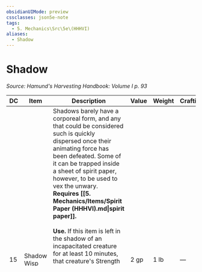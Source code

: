 ```yaml
---
obsidianUIMode: preview
cssclasses: json5e-note
tags:
  - 5. Mechanics\Src\5e\(HHHVI)
aliases:
  - Shadow
---
```

# Shadow
*Source: Hamund's Harvesting Handbook: Volume I p. 93* 

| DC | Item | Description | Value | Weight | Crafting |
|----|------|-------------|-------|--------|----------|
| 15 | Shadow Wisp | Shadows barely have a corporeal form, and any that could be considered such is quickly dispersed once their animating force has been defeated. Some of it can be trapped inside a sheet of spirit paper, however, to be used to vex the unwary. **Requires [[5. Mechanics/Items/Spirit Paper (HHHVI).md\|spirit paper]].**<br /><br />**Use.** If this item is left in the shadow of an incapacitated creature for at least 10 minutes, that creature's Strength score is reduced by `dice:1d4\|noform\|avg` (`1d4`). The target dies if this reduces its Strength to 0. This effect lasts until the spell [[5. Mechanics/Spells/Lesser Restoration.md\|lesser restoration]] or similar magic is used to remove this effect. If a non-evil humanoid dies while suffering from this effect, a new shadow rises from the corpse `dice:1d4\|noform\|avg` (`1d4`) hours later. Once this item has been used once, it loses all magical properties. | 2 gp | 1 lb | — |
^dc-item-description-value-weight-crafting
